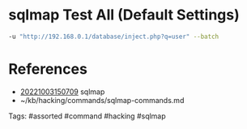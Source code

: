 # sqlmap Test All (Default Settings)
```bash
-u "http://192.168.0.1/database/inject.php?q=user" --batch
```

# References
- [20221003150709](/zet/20221003150709/README.md) sqlmap
- ~/kb/hacking/commands/sqlmap-commands.md

Tags:
    #assorted #command #hacking #sqlmap
